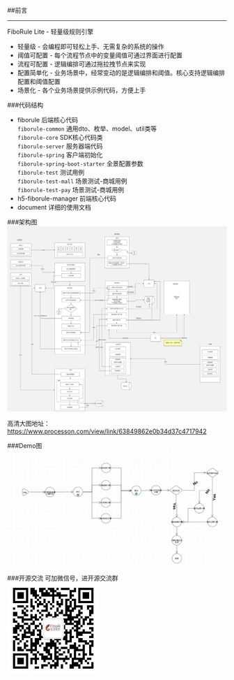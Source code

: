 ##前言
- - -
FiboRule Lite - 轻量级规则引擎<br>
* 轻量级 - 会编程即可轻松上手、无需复杂的系统的操作
* 阈值可配置 - 每个流程节点中的变量阈值可通过界面进行配置
* 流程可配置 - 逻辑编排可通过拖拉拽节点来实现
* 配置简单化 - 业务场景中，经常变动的是逻辑编排和阈值。核心支持逻辑编排配置和阈值配置
* 场景化 - 各个业务场景提供示例代码，方便上手

###代码结构
* fiborule 后端核心代码  
  `fiborule-common` 通用dto、枚举、model、util类等  
  `fiborule-core` SDK核心代码类  
  `fiborule-server` 服务器端代码  
  `fiborule-spring` 客户端初始化  
  `fiborule-spring-boot-starter` 全景配置参数  
  `fiborule-test` 测试用例  
  `fiborule-test-mall` 场景测试-商城用例  
  `fiborule-test-pay` 场景测试-商城用例
* h5-fiborule-manager 前端核心代码
* document 详细的使用文档

###架构图
![架构图](images/arch.jpg)

高清大图地址：
https://www.processon.com/view/link/63849862e0b34d37c4717942

###Demo图
![Demo图](images/demo.jpg)

###开源交流
可加微信号，进开源交流群  
![二维码](images/code_weixin.jpg)